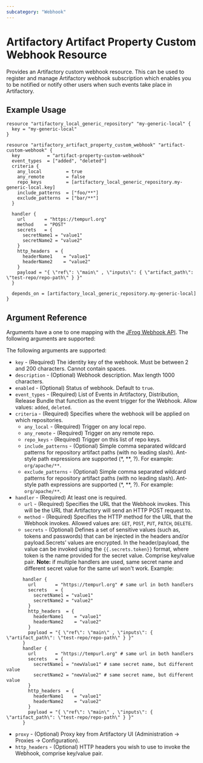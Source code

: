 ```yaml
---
subcategory: "Webhook"
---
```

# Artifactory Artifact Property Custom Webhook Resource

Provides an Artifactory custom webhook resource. This can be used to register and manage Artifactory webhook subscription which enables you to be notified or notify other users when such events take place in Artifactory.

## Example Usage

```hcl
resource "artifactory_local_generic_repository" "my-generic-local" {
  key = "my-generic-local"
}

resource "artifactory_artifact_property_custom_webhook" "artifact-custom-webhook" {
  key          = "artifact-property-custom-webhook"
  event_types  = ["added", "deleted"]
  criteria {
    any_local         = true
    any_remote        = false
    repo_keys         = [artifactory_local_generic_repository.my-generic-local.key]
    include_patterns  = ["foo/**"]
    exclude_patterns  = ["bar/**"]
  }

  handler {
    url       = "https://tempurl.org"
    method    = "POST"
    secrets   = {
      secretName1 = "value1"
      secretName2 = "value2"
    }
    http_headers  = {
      headerName1    = "value1"
      headerName2    = "value2"
    }
    payload = "{ \"ref\": \"main\" , \"inputs\": { \"artifact_path\": \"test-repo/repo-path\" } }"
  }

  depends_on = [artifactory_local_generic_repository.my-generic-local]
}
```

## Argument Reference

Arguments have a one to one mapping with the [JFrog Webhook API](https://www.jfrog.com/confluence/display/JFROG/Artifactory+REST+API). The following arguments are supported:

The following arguments are supported:

* `key` - (Required) The identity key of the webhook. Must be between 2 and 200 characters. Cannot contain spaces.
* `description` - (Optional) Webhook description. Max length 1000 characters.
* `enabled` - (Optional) Status of webhook. Default to `true`.
* `event_types` - (Required) List of Events in Artifactory, Distribution, Release Bundle that function as the event trigger for the Webhook. Allow values: `added`, `deleted`.
* `criteria` - (Required) Specifies where the webhook will be applied on which repositories.
  * `any_local` - (Required) Trigger on any local repo.
  * `any_remote` - (Required) Trigger on any remote repo.
  * `repo_keys` - (Required) Trigger on this list of repo keys.
  * `include_patterns` - (Optional) Simple comma separated wildcard patterns for repository artifact paths (with no leading slash). Ant-style path expressions are supported (*, *\*, ?). For example: `org/apache/**`.
  * `exclude_patterns` - (Optional) Simple comma separated wildcard patterns for repository artifact paths (with no leading slash). Ant-style path expressions are supported (*, *\*, ?). For example: `org/apache/**`.
* `handler` - (Required) At least one is required.
  * `url` - (Required) Specifies the URL that the Webhook invokes. This will be the URL that Artifactory will send an HTTP POST request to.
  * `method` - (Required) Specifies the HTTP method for the URL that the Webhook invokes. Allowed values are: `GET`, `POST`, `PUT`, `PATCH`, `DELETE`.
  * `secrets` - (Optional) Defines a set of sensitive values (such as, tokens and passwords) that can be injected in the headers and/or payload.Secrets’ values are encrypted. In the header/payload, the value can be invoked using the `{{.secrets.token}}` format, where token is the name provided for the secret value. Comprise key/value pair. **Note:** if multiple handlers are used, same secret name and different secret value for the same url won't work. Example:

```hcl
      handler {
        url       = "https://tempurl.org" # same url in both handlers
        secrets   = {
          secretName1 = "value1"
          secretName2 = "value2"
        }
        http_headers  = {
          headerName1    = "value1"
          headerName2    = "value2"
        }
        payload = "{ \"ref\": \"main\" , \"inputs\": { \"artifact_path\": \"test-repo/repo-path\" } }"
      }
      handler {
        url       = "https://tempurl.org" # same url in both handlers
        secrets   = {
          secretName1 = "newValue1" # same secret name, but different value
          secretName2 = "newValue2" # same secret name, but different value
        }
        http_headers  = {
          headerName1    = "value1"
          headerName2    = "value2"
        }
        payload = "{ \"ref\": \"main\" , \"inputs\": { \"artifact_path\": \"test-repo/repo-path\" } }"
      }
```

* `proxy` - (Optional) Proxy key from Artifactory UI (Administration -> Proxies -> Configuration).
* `http_headers` - (Optional) HTTP headers you wish to use to invoke the Webhook, comprise key/value pair.
